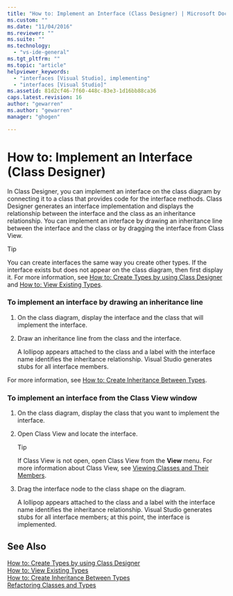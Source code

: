 ```yaml
---
title: "How to: Implement an Interface (Class Designer) | Microsoft Docs"
ms.custom: ""
ms.date: "11/04/2016"
ms.reviewer: ""
ms.suite: ""
ms.technology: 
  - "vs-ide-general"
ms.tgt_pltfrm: ""
ms.topic: "article"
helpviewer_keywords: 
  - "interfaces [Visual Studio], implementing"
  - "interfaces [Visual Studio]"
ms.assetid: 81d2cf46-7f60-448c-83e3-1d16bb88ca36
caps.latest.revision: 16
author: "gewarren"
ms.author: "gewarren"
manager: "ghogen"

---
```

# How to: Implement an Interface (Class Designer)
In Class Designer, you can implement an interface on the class diagram by connecting it to a class that provides code for the interface methods. Class Designer generates an interface implementation and displays the relationship between the interface and the class as an inheritance relationship. You can implement an interface by drawing an inheritance line between the interface and the class or by dragging the interface from Class View.  
  
> [!TIP]
>  You can create interfaces the same way you create other types. If the interface exists but does not appear on the class diagram, then first display it. For more information, see [How to: Create Types by using Class Designer](how-to-create-types.md) and [How to: View Existing Types](how-to-view-existing-types.md).  
  
### To implement an interface by drawing an inheritance line  
  
1.  On the class diagram, display the interface and the class that will implement the interface.  
  
2.  Draw an inheritance line from the class and the interface.  
  
     A lollipop appears attached to the class and a label with the interface name identifies the inheritance relationship. Visual Studio generates stubs for all interface members.  
  
 For more information, see [How to: Create Inheritance Between Types](how-to-create-inheritance-between-types.md).  
  
### To implement an interface from the Class View window  
  
1.  On the class diagram, display the class that you want to implement the interface.  
  
2.  Open Class View and locate the interface.  
  
    > [!TIP]
    >  If Class View is not open, open Class View from the **View** menu. For more information about Class View, see [Viewing Classes and Their Members](http://msdn.microsoft.com/en-us/71e9e8f3-261a-4e0c-87bf-5ec48b8bf333).  
  
3.  Drag the interface node to the class shape on the diagram.  
  
     A lollipop appears attached to the class and a label with the interface name identifies the inheritance relationship. Visual Studio generates stubs for all interface members; at this point, the interface is implemented.  
  
## See Also  
 [How to: Create Types by using Class Designer](how-to-create-types.md)   
 [How to: View Existing Types](how-to-view-existing-types.md)   
 [How to: Create Inheritance Between Types](how-to-create-inheritance-between-types.md)   
 [Refactoring Classes and Types](refactoring-classes-and-types.md)